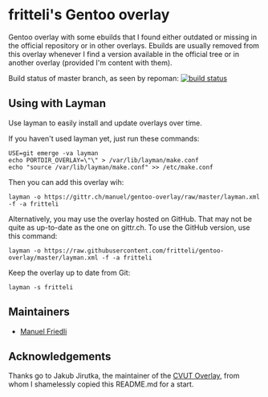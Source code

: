 fritteli's Gentoo overlay
=========================

Gentoo overlay with some ebuilds that I found either outdated or missing in the official repository or in other overlays. Ebuilds are usually removed from this overlay whenever I find a version available in the official tree or in another overlay (provided I'm content with them).

Build status of master branch, as seen by repoman: [![build status](https://gittr.ch/ci/projects/9/status.png?ref=master)](https://gittr.ch/ci/projects/9?ref=master)

Using with Layman
-----------------

Use layman to easily install and update overlays over time.

If you haven't used layman yet, just run these commands:

	USE=git emerge -va layman
	echo PORTDIR_OVERLAY=\"\" > /var/lib/layman/make.conf
	echo "source /var/lib/layman/make.conf" >> /etc/make.conf


Then you can add this overlay wih:

	layman -o https://gittr.ch/manuel/gentoo-overlay/raw/master/layman.xml -f -a fritteli

Alternatively, you may use the overlay hosted on GitHub. That may not be quite as up-to-date as the one on gittr.ch. To use the GitHub version, use this command:

	layman -o https://raw.githubusercontent.com/fritteli/gentoo-overlay/master/layman.xml -f -a fritteli

Keep the overlay up to date from Git:

	layman -s fritteli


Maintainers
-----------

* [Manuel Friedli](mailto:manuel@fritteli.ch)

Acknowledgements
----------------

Thanks go to Jakub Jirutka, the maintainer of the [CVUT Overlay](https://github.com/cvut/gentoo-overlay), from whom I shamelessly copied this README.md for a start.